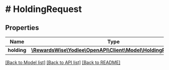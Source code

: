 # # HoldingRequest

## Properties

Name | Type | Description | Notes
------------ | ------------- | ------------- | -------------
**holding** | [**\RewardsWise\Yodlee\OpenAPI\Client\Model\HoldingRequestInfo[]**](HoldingRequestInfo.md) |  |

[[Back to Model list]](../../README.md#models) [[Back to API list]](../../README.md#endpoints) [[Back to README]](../../README.md)
